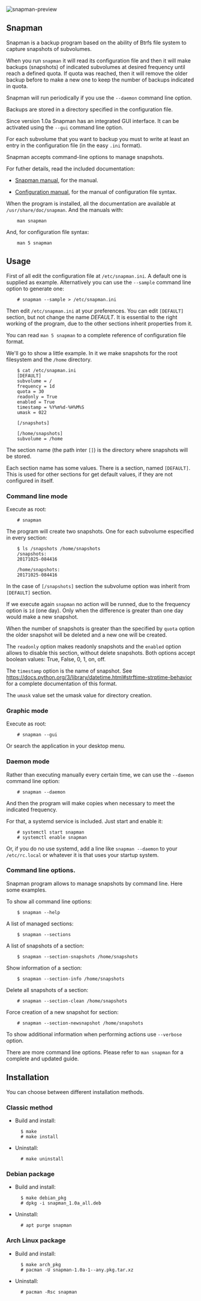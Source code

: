 ![snapman-preview](https://github.com/mdomlop/snapman/blob/master/preview.png "snapman interface")

Snapman
-------

Snapman is a backup program based on the ability of Btrfs file system to
capture snapshots of subvolumes.

When you run `snapman` it will read its configuration file and then it will
make backups (snapshots) of indicated subvolumes at desired frequency until
reach a defined quota. If quota was reached, then it will remove the older
backup before to make a new one to keep the number of backups indicated in
quota.

Snapman will run periodically if you use the `--daemon` command line option.

Backups are stored in a directory specified in the configuration file.

Since version 1.0a Snapman has an integrated GUI interface. It can be 
activated using the `--gui` command line option.

For each subvolume that you want to backup you must to write at least an entry
in the configuration file (in the easy `.ini` format).

Snapman accepts command-line options to manage snapshots.

For futher details, read the included documentation:

- [Snapman manual](man/en/snapman.1.rst), for the manual.

- [Configuration manual](man/en/snapman.5.rst), for the manual of configuration
    file syntax.

When the program is installed, all the documentation are available at
`/usr/share/doc/snapman`. And the manuals with:

        man snapman

And, for configuration file syntax:

        man 5 snapman

    
Usage
-----

First of all edit the configuration file at `/etc/snapman.ini`. A default one is
supplied as example. Alternatively you can use the `--sample` command line
option to generate one:

        # snapman --sample > /etc/snapman.ini

Then edit `/etc/snapman.ini` at your preferences. You can edit `[DEFAULT]`
section, but not change the name _DEFAULT_. It is essential to the right working
of the program, due to the other sections inherit properties from it.

You can read `man 5 snapman` to a complete reference of configuration file
format.

We'll go to show a little example. In it we make snapshots for the root
filesystem and the `/home` directory.

        $ cat /etc/snapman.ini
        [DEFAULT]
        subvolume = /
        frequency = 1d
        quota = 30
        readonly = True
        enabled = True
        timestamp = %Y%m%d-%H%M%S
        umask = 022

        [/snapshots]

        [/home/snapshots]
        subvolume = /home

The section name (the path inter `[]`) is the directory where snapshots will be
stored.

Each section name has some values. There is a section, named `[DEFAULT]`. This
is used for other sections for get default values, if they are not configured
in itself.

### Command line mode


Execute as root:

        # snapman

The program will create two snapshots. One for each subvolume especified
in every section:

        $ ls /snapshots /home/snapshots
        /snapshots:
        20171025-084416

        /home/snapshots:
        20171025-084416

In the case of `[/snapshots]` section the subvolume option was inherit from
`[DEFAULT]` section.

If we execute again `snapman` no action will be runned, due to the frequency
option is `1d` (one day). Only when the difference is greater than one day
would make a new snapshot.

When the number of snapshots is greater than the specified by `quota` option
the older snapshot will be deleted and a new one will be created.

The `readonly` option makes readonly snapshots and the `enabled` option allows
to disable this section, without delete snapshots. Both options accept boolean
values: True, False, 0, 1, on, off.

The `timestamp` option is the name of snapshot.
See <https://docs.python.org/3/library/datetime.html#strftime-strptime-behavior>
for a complete documentation of this format.

The `umask` value set the umask value for directory creation.

### Graphic mode

Execute as root:

        # snapman --gui

Or search the application in your desktop menu.

### Daemon mode

Rather than executing manually every certain time, we can use the `--daemon`
command line option:

        # snapman --daemon

And then the program will make copies when necessary to meet the indicated
frequency.

For that, a systemd service is included. Just start and enable it:

        # systemctl start snapman
        # systemctl enable snapman

Or, if you do no use systemd, add a line like `snapman --daemon` to your
`/etc/rc.local` or whatever it is that uses your startup system.


### Command line options.

Snapman program allows to manage snapshots by command line. Here some examples.

To show all command line options:

        $ snapman --help

A list of managed sections:

        $ snapman --sections

A list of snapshots of a section:

        $ snapman --section-snapshots /home/snapshots

Show information of a section:

        $ snapman --section-info /home/snapshots

Delete all snapshots of a section:

        # snapman --section-clean /home/snapshots

Force creation of a new snapshot for section:

        # snapman --section-newsnapshot /home/snapshots

To show additional information when performing actions use `--verbose` option.

There are more command line options. Please refer to `man snapman` for a
complete and updated guide.

Installation
------------

You can choose between different installation methods.

### Classic method ###

- Build and install:

        $ make
        # make install

- Uninstall:

        # make uninstall


### Debian package ###

- Build and install:

        $ make debian_pkg
        # dpkg -i snapman_1.0a_all.deb

- Uninstall:

        # apt purge snapman


### Arch Linux package

- Build and install:

        $ make arch_pkg
        # pacman -U snapman-1.0a-1--any.pkg.tar.xz

- Uninstall:

        # pacman -Rsc snapman

